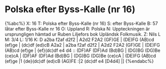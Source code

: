 # Polska efter Byss-Kalle (nr 16)

{%abc%}
X: 16
T: Polska efter Byss-Kalle (nr 16)
S: efter Byss-Kalle
B: 57 låtar efter Byss-Kalle nr 16
O: Uppland
R: Polska
N: Uppteckningen är ursprungligen hämtad ur Ruben Liljefors bok Upländsk Folkmusik.
Z: Nils L
M: 3/4
L: 1/16
K: D
a2ba f2af d2f2 | A2d2 F2A2 (GF)GE | (DE)FG (AB)cd (ef)ge | (dc)df (ed)cB A2a2 |
a2ba f2af d2f2 | A2d2 F2A2 (GF)GE | (DE)FG (AB)cd (ef)ge | {ef}(dc)df e4 d4 ::
(DF)AF (DF)Ad (Bd)BG | (DG)BG (DG)Be (ce)cA | (DF)AF (DF)Ad (Bd)BG | (DG)BG (DG)Be (ce)cA |
(DE)FG (AB)cd (ef)ge |1 {de}(dc)df (ed)cB (AG)FE :|2 (dc)df e4 [D4d4] |]
{%endabc%}

